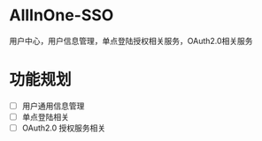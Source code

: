 # AllInOne-SSO
用户中心，用户信息管理，单点登陆授权相关服务，OAuth2.0相关服务

# 功能规划
- [ ] 用户通用信息管理
- [ ] 单点登陆相关
- [ ] OAuth2.0 授权服务相关